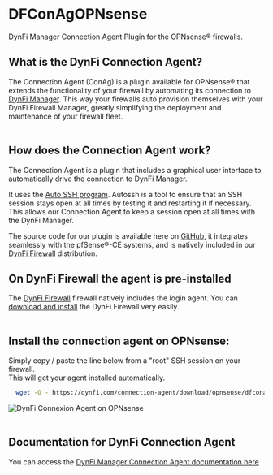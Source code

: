 # DFConAgOPNsense
DynFi Manager Connection Agent Plugin for the OPNsense® firewalls. 


## What is the DynFi Connection Agent?  
The Connection Agent (ConAg) is a plugin available for OPNsense® that extends the functionality of your firewall by automating its connection to [DynFi Manager](https://dynfi.com/dynfi-manager). 
This way your firewalls auto provision themselves with your DynFi Firewall Manager, greatly simplifying the deployment and maintenance of your firewall fleet.  
<br>

## How does the Connection Agent work?
The Connection Agent is a plugin that includes a graphical user interface to automatically drive the connection to DynFi Manager. 
  
It uses the [Auto SSH program](https://www.freebsd.org/cgi/man.cgi?query=autossh&sektion=1&manpath=FreeBSD+13.0-RELEASE+and+Ports). Autossh is a tool to ensure that an SSH session stays open at all times by testing it and restarting it if necessary. This allows our Connection Agent to keep a session open at all times with the DynFi Manager. 
  
The source code for our plugin is available here on [GitHub](), it integrates seamlessly with the pfSense®-CE systems, and is natively included in our [DynFi Firewall](https://dynfi.com/dynfi-firewall/) distribution.  
  
## On DynFi Firewall the agent is pre-installed
The [DynFi Firewall](https://dynfi.com/dynfi-firewall/) firewall natively includes the login agent.
You can [download and install](https://dynfi.com/download/) the DynFi Firewall very easily.  
<br>  

## Install the connection agent on OPNsense:
Simply copy / paste the line below from a "root" SSH session on your firewall.  
This will get your agent installed automatically.  

```bash
  wget -O - https://dynfi.com/connection-agent/download/opnsense/dfconag-latest-installer.sh | sh  
```

![DynFi Connexion Agent on OPNsense](/img/DynFi_Manager/OPNsense_DynFi_connection_agent.png "Install DynFi Connexion Agent on OPNsense")  
<br>

## Documentation for DynFi Connection Agent
You can access the [DynFi Manager Connection Agent documentation here](https://dynfi.com/documentation) 
  
